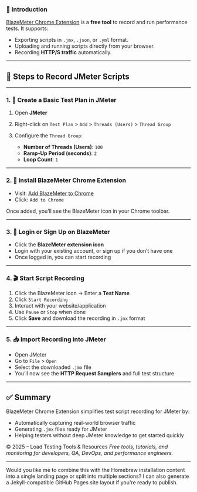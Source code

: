 ### 🔰 Introduction

[BlazeMeter Chrome Extension](https://chrome.google.com/webstore/detail/blazemeter-the-continuous/mbopgmdnpcbohhpnfglgohlbhfongabi) is a **free tool** to record and run performance tests. It supports:

* Exporting scripts in `.jmx`, `.json`, or `.yml` format.
* Uploading and running scripts directly from your browser.
* Recording **HTTP/S traffic** automatically.

---

## 🚦 Steps to Record JMeter Scripts

---

### 1. 🎯 Create a Basic Test Plan in JMeter

1. Open **JMeter**
2. Right-click on `Test Plan` > `Add` > `Threads (Users)` > `Thread Group`
3. Configure the `Thread Group`:

   * **Number of Threads (Users)**: `100`
   * **Ramp-Up Period (seconds)**: `2`
   * **Loop Count**: `1`

---

### 2. 🔌 Install BlazeMeter Chrome Extension

* Visit: [Add BlazeMeter to Chrome](https://chrome.google.com/webstore/detail/blazemeter-the-continuous/mbopgmdnpcbohhpnfglgohlbhfongabi)
* Click: `Add to Chrome`

Once added, you’ll see the BlazeMeter icon in your Chrome toolbar.

---

### 3. 👤 Login or Sign Up on BlazeMeter

* Click the **BlazeMeter extension icon**
* Login with your existing account, or sign up if you don’t have one
* Once logged in, you can start recording

---

### 4. 🎬 Start Script Recording

1. Click the BlazeMeter icon → Enter a **Test Name**
2. Click `Start Recording`
3. Interact with your website/application
4. Use `Pause` or `Stop` when done
5. Click **Save** and download the recording in `.jmx` format

---

### 5. 📥 Import Recording into JMeter

* Open JMeter
* Go to `File` > `Open`
* Select the downloaded `.jmx` file
* You’ll now see the **HTTP Request Samplers** and full test structure

---

## ✅ Summary

BlazeMeter Chrome Extension simplifies test script recording for JMeter by:

* Automatically capturing real-world browser traffic
* Generating `.jmx` files ready for JMeter
* Helping testers without deep JMeter knowledge to get started quickly

© 2025 – Load Testing Tools & Resources
*Free tools, tutorials, and monitoring for developers, QA, DevOps, and performance engineers.*

---

Would you like me to combine this with the Homebrew installation content into a single landing page or split into multiple sections? I can also generate a Jekyll-compatible GitHub Pages site layout if you're ready to publish.
